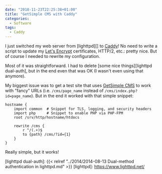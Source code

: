 ```yaml
---
date: "2018-11-23T22:25:38+01:00"
title: "GetSimple CMS with Caddy"
categories:
  - Software
tags:
  - Caddy
---
```


I just switched my web server from [lighttpd][] to [Caddy][]! No need to write a script to update my [Let's
Encrypt][letsencrypt] certificates, HTTP/2, etc.: pretty nice. But of course I needed to rewrite my configuration.

Most of it was straightforward. I had to delete [some nice things][lighttpd dual-auth], but in the end even that was OK
(I wasn't even using that anymore).

My biggest issue was to get a test site that uses [GetSimple CMS][getsimple] to work with "fancy" URLs (i.e.
`/cms/page_name` instead of `/cms/index.php?id=page_name`). But in the end it worked with that simple snippet:

```
hostname {
	import common  # Snippet for TLS, logging, and security headers
	import php     # Snippet to enable PHP via PHP-FPM
	root /srv/http/hostname/htdocs

	rewrite /cms {
		r ^/(.+)$
		to {path} /cms/?id={1}
	}
}
```

Really simple, but it works!


[Caddy]: https://caddyserver.com/
[getsimple]: http://get-simple.info/
[letsencrypt]: https://letsencrypt.org/
[lighttpd dual-auth]: {{< relref "../2014/2014-08-13 Dual-method authentication in lighttpd.md" >}}
[lighttpd]: https://www.lighttpd.net/
